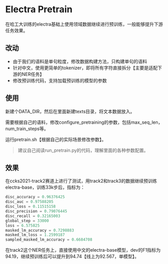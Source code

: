 # Electra Pretrain

在哈工大训练的electra基础上使用领域数据继续进行预训练，一般能够提升下游任务效果。

## 改动

- 由于我们的语料是单句粒度，修改数据构建方法，只构建单句的语料
- 针对中文，使用更简单的tokenizer，即将所有字符直接拆分【主要是适配下游的NER任务】
- 修改预训练代码，支持加载预训练的模型的参数

## 使用

新建个DATA_DIR，然后在里面新建texts目录，将文本数据放入。

需要根据自己的语料，修改configure_pretraining的参数，包括max_seq_len，num_train_steps等。

运行pretrain.sh【根据自己的实际场景修改参数】。

> 建议自己阅读run_pretrain.py的代码，理解里面的各种参数配置。

## 效果

在ccks2021-track2赛道上进行了测试，用track2和track3的数据继续预训练electra-base，训练33k步后，指标为：

```python
disc_accuracy = 0.96376425
disc_auc = 0.97588205
disc_loss = 0.11515158
disc_precision = 0.79076445
disc_recall = 0.32165003
global_step = 33000
loss = 6.575825
masked_lm_accuracy = 0.7298883
masked_lm_loss = 1.2599187
sampled_masked_lm_accuracy = 0.6684708
```

在track2这个NER任务上，直接使用中文的electra-base模型，dev的F1指标为94.19，继续预训练后可以提升到94.74【线上为92.567，单模型】。